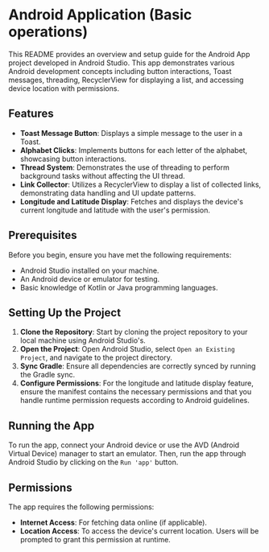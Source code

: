 # Android Application (Basic operations)

This README provides an overview and setup guide for the Android App project developed in Android Studio. This app demonstrates various Android development concepts including button interactions, Toast messages, threading, RecyclerView for displaying a list, and accessing device location with permissions.

## Features

- **Toast Message Button**: Displays a simple message to the user in a Toast.
- **Alphabet Clicks**: Implements buttons for each letter of the alphabet, showcasing button interactions.
- **Thread System**: Demonstrates the use of threading to perform background tasks without affecting the UI thread.
- **Link Collector**: Utilizes a RecyclerView to display a list of collected links, demonstrating data handling and UI update patterns.
- **Longitude and Latitude Display**: Fetches and displays the device's current longitude and latitude with the user's permission.

## Prerequisites

Before you begin, ensure you have met the following requirements:
- Android Studio installed on your machine.
- An Android device or emulator for testing.
- Basic knowledge of Kotlin or Java programming languages.

## Setting Up the Project

1. **Clone the Repository**: Start by cloning the project repository to your local machine using Android Studio's.
2. **Open the Project**: Open Android Studio, select `Open an Existing Project`, and navigate to the project directory.
3. **Sync Gradle**: Ensure all dependencies are correctly synced by running the Gradle sync.
4. **Configure Permissions**: For the longitude and latitude display feature, ensure the manifest contains the necessary permissions and that you handle runtime permission requests according to Android guidelines.

## Running the App

To run the app, connect your Android device or use the AVD (Android Virtual Device) manager to start an emulator. Then, run the app through Android Studio by clicking on the `Run 'app'` button.

## Permissions

The app requires the following permissions:
- **Internet Access**: For fetching data online (if applicable).
- **Location Access**: To access the device's current location. Users will be prompted to grant this permission at runtime.
